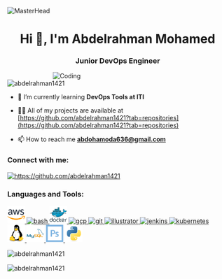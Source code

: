 ![MasterHead](https://camo.githubusercontent.com/e4d0d6f2e0b9672800e2ed3c2b3742f210975366d53b0aef4522554cdb4fd626/68747470733a2f2f6b6c6f7564766962652e636f6d2f696d616765732f74776a69686533626f64753077716f77707777722e706e67)




<h1 align="center">Hi 👋, I'm Abdelrahman Mohamed</h1>
<h3 align="center">Junior DevOps Engineer</h3>
<img align="right" alt="Coding" width="400" src="https://www.contrastsecurity.com/hs-fs/hubfs/images/DevOps%20Solutions/devops-old-way.gif?width=2644&name=devops-old-way.gif" >
<p align="left"> <img src="https://komarev.com/ghpvc/?username=abdelrahman1421&label=Profile%20views&color=0e75b6&style=flat" alt="abdelrahman1421" /> </p>

- 🌱 I’m currently learning **DevOps Tools at ITI**

- 👨‍💻 All of my projects are available at [https://github.com/abdelrahman1421?tab=repositories](https://github.com/abdelrahman1421?tab=repositories)

- 📫 How to reach me **abdohamoda636@gmail.com**

<h3 align="left">Connect with me:</h3>
<p align="left">
<a href="https://linkedin.com/in/https://github.com/abdelrahman1421" target="blank"><img align="center" src="https://raw.githubusercontent.com/rahuldkjain/github-profile-readme-generator/master/src/images/icons/Social/linked-in-alt.svg" alt="https://github.com/abdelrahman1421" height="30" width="40" /></a>
</p>

<h3 align="left">Languages and Tools:</h3>
<p align="left"> <a href="https://aws.amazon.com" target="_blank" rel="noreferrer"> <img src="https://raw.githubusercontent.com/devicons/devicon/master/icons/amazonwebservices/amazonwebservices-original-wordmark.svg" alt="aws" width="40" height="40"/> </a> <a href="https://www.gnu.org/software/bash/" target="_blank" rel="noreferrer"> <img src="https://www.vectorlogo.zone/logos/gnu_bash/gnu_bash-icon.svg" alt="bash" width="40" height="40"/> </a> <a href="https://www.docker.com/" target="_blank" rel="noreferrer"> <img src="https://raw.githubusercontent.com/devicons/devicon/master/icons/docker/docker-original-wordmark.svg" alt="docker" width="40" height="40"/> </a> <a href="https://cloud.google.com" target="_blank" rel="noreferrer"> <img src="https://www.vectorlogo.zone/logos/google_cloud/google_cloud-icon.svg" alt="gcp" width="40" height="40"/> </a> <a href="https://git-scm.com/" target="_blank" rel="noreferrer"> <img src="https://www.vectorlogo.zone/logos/git-scm/git-scm-icon.svg" alt="git" width="40" height="40"/> </a> <a href="https://www.adobe.com/in/products/illustrator.html" target="_blank" rel="noreferrer"> <img src="https://www.vectorlogo.zone/logos/adobe_illustrator/adobe_illustrator-icon.svg" alt="illustrator" width="40" height="40"/> </a> <a href="https://www.jenkins.io" target="_blank" rel="noreferrer"> <img src="https://www.vectorlogo.zone/logos/jenkins/jenkins-icon.svg" alt="jenkins" width="40" height="40"/> </a> <a href="https://kubernetes.io" target="_blank" rel="noreferrer"> <img src="https://www.vectorlogo.zone/logos/kubernetes/kubernetes-icon.svg" alt="kubernetes" width="40" height="40"/> </a> <a href="https://www.linux.org/" target="_blank" rel="noreferrer"> <img src="https://raw.githubusercontent.com/devicons/devicon/master/icons/linux/linux-original.svg" alt="linux" width="40" height="40"/> </a> <a href="https://www.mysql.com/" target="_blank" rel="noreferrer"> <img src="https://raw.githubusercontent.com/devicons/devicon/master/icons/mysql/mysql-original-wordmark.svg" alt="mysql" width="40" height="40"/> </a> <a href="https://www.photoshop.com/en" target="_blank" rel="noreferrer"> <img src="https://raw.githubusercontent.com/devicons/devicon/master/icons/photoshop/photoshop-line.svg" alt="photoshop" width="40" height="40"/> </a> <a href="https://www.python.org" target="_blank" rel="noreferrer"> <img src="https://raw.githubusercontent.com/devicons/devicon/master/icons/python/python-original.svg" alt="python" width="40" height="40"/> </a> </p>

<p><img align="center" src="https://github-readme-stats.vercel.app/api/top-langs?username=abdelrahman1421&show_icons=true&locale=en&layout=compact" alt="abdelrahman1421" /></p>

<p><img align="center" src="https://github-readme-streak-stats.herokuapp.com/?user=abdelrahman1421&" alt="abdelrahman1421" /></p>
